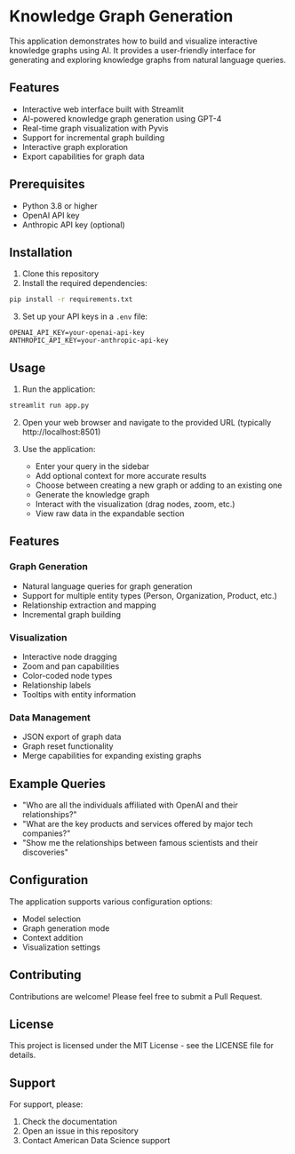 # Knowledge Graph Generation

This application demonstrates how to build and visualize interactive knowledge graphs using AI. It provides a user-friendly interface for generating and exploring knowledge graphs from natural language queries.

## Features

- Interactive web interface built with Streamlit
- AI-powered knowledge graph generation using GPT-4
- Real-time graph visualization with Pyvis
- Support for incremental graph building
- Interactive graph exploration
- Export capabilities for graph data

## Prerequisites

- Python 3.8 or higher
- OpenAI API key
- Anthropic API key (optional)

## Installation

1. Clone this repository
2. Install the required dependencies:
```bash
pip install -r requirements.txt
```

3. Set up your API keys in a `.env` file:
```
OPENAI_API_KEY=your-openai-api-key
ANTHROPIC_API_KEY=your-anthropic-api-key
```

## Usage

1. Run the application:
```bash
streamlit run app.py
```

2. Open your web browser and navigate to the provided URL (typically http://localhost:8501)

3. Use the application:
   - Enter your query in the sidebar
   - Add optional context for more accurate results
   - Choose between creating a new graph or adding to an existing one
   - Generate the knowledge graph
   - Interact with the visualization (drag nodes, zoom, etc.)
   - View raw data in the expandable section

## Features

### Graph Generation
- Natural language queries for graph generation
- Support for multiple entity types (Person, Organization, Product, etc.)
- Relationship extraction and mapping
- Incremental graph building

### Visualization
- Interactive node dragging
- Zoom and pan capabilities
- Color-coded node types
- Relationship labels
- Tooltips with entity information

### Data Management
- JSON export of graph data
- Graph reset functionality
- Merge capabilities for expanding existing graphs

## Example Queries

- "Who are all the individuals affiliated with OpenAI and their relationships?"
- "What are the key products and services offered by major tech companies?"
- "Show me the relationships between famous scientists and their discoveries"

## Configuration

The application supports various configuration options:
- Model selection
- Graph generation mode
- Context addition
- Visualization settings

## Contributing

Contributions are welcome! Please feel free to submit a Pull Request.

## License

This project is licensed under the MIT License - see the LICENSE file for details.

## Support

For support, please:
1. Check the documentation
2. Open an issue in this repository
3. Contact American Data Science support 